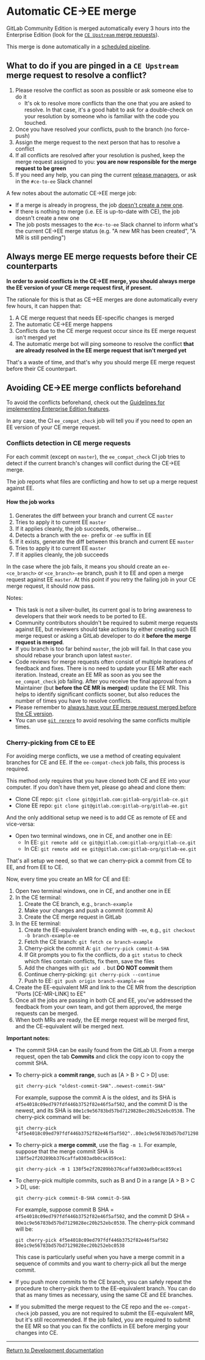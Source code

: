 # Automatic CE->EE merge

GitLab Community Edition is merged automatically every 3 hours into the
Enterprise Edition (look for the [`CE Upstream` merge requests]).

This merge is done automatically in a
[scheduled pipeline](https://gitlab.com/gitlab-org/release-tools/-/jobs/43201679).

## What to do if you are pinged in a `CE Upstream` merge request to resolve a conflict?

1. Please resolve the conflict as soon as possible or ask someone else to do it
   - It's ok to resolve more conflicts than the one that you are asked to resolve.
     In that case, it's a good habit to ask for a double-check on your resolution
     by someone who is familiar with the code you touched.
1. Once you have resolved your conflicts, push to the branch (no force-push)
1. Assign the merge request to the next person that has to resolve a conflict
1. If all conflicts are resolved after your resolution is pushed, keep the merge
   request assigned to you: **you are now responsible for the merge request to be
   green**
1. If you need any help, you can ping the current [release managers], or ask in
   the `#ce-to-ee` Slack channel

A few notes about the automatic CE->EE merge job:

- If a merge is already in progress, the job
  [doesn't create a new one](https://gitlab.com/gitlab-org/release-tools/-/jobs/43157687).
- If there is nothing to merge (i.e. EE is up-to-date with CE), the job doesn't
  create a new one
- The job posts messages to the `#ce-to-ee` Slack channel to inform what's the
  current CE->EE merge status (e.g. "A new MR has been created", "A MR is still pending")

[`CE Upstream` merge requests]: https://gitlab.com/gitlab-org/gitlab-ee/merge_requests?label_name%5B%5D=CE+upstream
[release managers]: https://about.gitlab.com/release-managers/

## Always merge EE merge requests before their CE counterparts

**In order to avoid conflicts in the CE->EE merge, you should always merge the
EE version of your CE merge request first, if present.**

The rationale for this is that as CE->EE merges are done automatically every few
hours, it can happen that:

1. A CE merge request that needs EE-specific changes is merged
1. The automatic CE->EE merge happens
1. Conflicts due to the CE merge request occur since its EE merge request isn't
  merged yet
1. The automatic merge bot will ping someone to resolve the conflict **that are
  already resolved in the EE merge request that isn't merged yet**

That's a waste of time, and that's why you should merge EE merge request before
their CE counterpart.

## Avoiding CE->EE merge conflicts beforehand

To avoid the conflicts beforehand, check out the
[Guidelines for implementing Enterprise Edition features](ee_features.md).

In any case, the CI `ee_compat_check` job will tell you if you need to open an
EE version of your CE merge request.

### Conflicts detection in CE merge requests

For each commit (except on `master`), the `ee_compat_check` CI job tries to
detect if the current branch's changes will conflict during the CE->EE merge.

The job reports what files are conflicting and how to set up a merge request
against EE.

#### How the job works

1. Generates the diff between your branch and current CE `master`
1. Tries to apply it to current EE `master`
1. If it applies cleanly, the job succeeds, otherwise...
1. Detects a branch with the `ee-` prefix or `-ee` suffix in EE
1. If it exists, generate the diff between this branch and current EE `master`
1. Tries to apply it to current EE `master`
1. If it applies cleanly, the job succeeds

In the case where the job fails, it means you should create an `ee-<ce_branch>`
or `<ce_branch>-ee` branch, push it to EE and open a merge request against EE
`master`.
At this point if you retry the failing job in your CE merge request, it should
now pass.

Notes:

- This task is not a silver-bullet, its current goal is to bring awareness to
  developers that their work needs to be ported to EE.
- Community contributors shouldn't be required to submit merge requests against
  EE, but reviewers should take actions by either creating such EE merge request
  or asking a GitLab developer to do it **before the merge request is merged**.
- If you branch is too far behind `master`, the job will fail. In that case you
  should rebase your branch upon latest `master`.
- Code reviews for merge requests often consist of multiple iterations of
  feedback and fixes. There is no need to update your EE MR after each
  iteration. Instead, create an EE MR as soon as you see the
  `ee_compat_check` job failing. After you receive the final approval
  from a Maintainer (but **before the CE MR is merged**) update the EE MR.
  This helps to identify significant conflicts sooner, but also reduces the
  number of times you have to resolve conflicts.
- Please remember to
  [always have your EE merge request merged before the CE version](#always-merge-ee-merge-requests-before-their-ce-counterparts).
- You can use [`git rerere`](https://git-scm.com/docs/git-rerere)
  to avoid resolving the same conflicts multiple times.

### Cherry-picking from CE to EE

For avoiding merge conflicts, we use a method of creating equivalent branches
for CE and EE. If the `ee-compat-check` job fails, this process is required.

This method only requires that you have cloned both CE and EE into your computer.
If you don't have them yet, please go ahead and clone them:

- Clone CE repo: `git clone git@gitlab.com:gitlab-org/gitlab-ce.git`
- Clone EE repo: `git clone git@gitlab.com:gitlab-org/gitlab-ee.git`

And the only additional setup we need is to add CE as remote of EE and vice-versa:

- Open two terminal windows, one in CE, and another one in EE:
  - In EE: `git remote add ce git@gitlab.com:gitlab-org/gitlab-ce.git`
  - In CE: `git remote add ee git@gitlab.com:gitlab-org/gitlab-ee.git`

That's all setup we need, so that we can cherry-pick a commit from CE to EE, and
from EE to CE.

Now, every time you create an MR for CE and EE:

1. Open two terminal windows, one in CE, and another one in EE
1. In the CE terminal:
   1. Create the CE branch, e.g., `branch-example`
   1. Make your changes and push a commit (commit A)
   1. Create the CE merge request in GitLab
1. In the EE terminal:
   1. Create the EE-equivalent branch ending with `-ee`, e.g.,
      `git checkout -b branch-example-ee`
   1. Fetch the CE branch: `git fetch ce branch-example`
   1. Cherry-pick the commit A: `git cherry-pick commit-A-SHA`
   1. If Git prompts you to fix the conflicts, do a `git status`
      to check which files contain conflicts, fix them, save the files
   1. Add the changes with `git add .` but **DO NOT commit** them
   1. Continue cherry-picking: `git cherry-pick --continue`
   1. Push to EE: `git push origin branch-example-ee`
1. Create the EE-equivalent MR and link to the CE MR from the
description "Ports [CE-MR-LINK] to EE"
1. Once all the jobs are passing in both CE and EE, you've addressed the
feedback from your own team, and got them approved, the merge requests can be merged.
1. When both MRs are ready, the EE merge request will be merged first, and the
CE-equivalent will be merged next.

**Important notes:**

- The commit SHA can be easily found from the GitLab UI. From a merge request,
open the tab **Commits** and click the copy icon to copy the commit SHA.
- To cherry-pick a **commit range**, such as [A > B > C > D] use:

    ```shell
    git cherry-pick "oldest-commit-SHA^..newest-commit-SHA"
    ```

    For example, suppose the commit A is the oldest, and its SHA is `4f5e4018c09ed797fdf446b3752f82e46f5af502`,
    and the commit D is the newest, and its SHA is `80e1c9e56783bd57bd7129828ec20b252ebc0538`.
    The cherry-pick command will be:

    ```shell
    git cherry-pick "4f5e4018c09ed797fdf446b3752f82e46f5af502^..80e1c9e56783bd57bd7129828ec20b252ebc0538"
    ```

- To cherry-pick a **merge commit**, use the flag `-m 1`. For example, suppose that the
merge commit SHA is `138f5e2f20289bb376caffa0303adb0cac859ce1`:

    ```shell
    git cherry-pick -m 1 138f5e2f20289bb376caffa0303adb0cac859ce1
    ```
- To cherry-pick multiple commits, such as B and D in a range [A > B > C > D], use:

    ```shell
    git cherry-pick commmit-B-SHA commit-D-SHA
    ```

    For example, suppose commit B SHA = `4f5e4018c09ed797fdf446b3752f82e46f5af502`,
    and the commit D SHA = `80e1c9e56783bd57bd7129828ec20b252ebc0538`.
    The cherry-pick command will be:

    ```shell
    git cherry-pick 4f5e4018c09ed797fdf446b3752f82e46f5af502 80e1c9e56783bd57bd7129828ec20b252ebc0538
    ```

    This case is particularly useful when you have a merge commit in a sequence of
    commits and you want to cherry-pick all but the merge commit.

- If you push more commits to the CE branch, you can safely repeat the procedure
to cherry-pick them to the EE-equivalent branch. You can do that as many times as
necessary, using the same CE and EE branches.
- If you submitted the merge request to the CE repo and the `ee-compat-check` job passed,
you are not required to submit the EE-equivalent MR, but it's still recommended. If the
job failed, you are required to submit the EE MR so that you can fix the conflicts in EE
before merging your changes into CE.

---

[Return to Development documentation](README.md)
